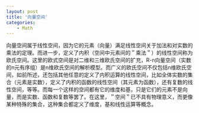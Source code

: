 ```yaml
---
layout: post
title: '向量空间'
categories:
    - Math
---
```


向量空间属于线性空间，因为它的元素（向量）满足线性空间关于加法和对实数的乘法的定理。而进一步，定义了内积（空间中元素间的＂乘法＂）的线性空间称为欧氏空间。这里的欧式空间是对二维和三维欧氏空间的扩充，R-n向量空间（实数的n元有序组）是n维欧氏空间的解析模型。而广义的欧氏空间不仅包括n维欧氏空间，如前所述，还包括其他任意的定义了内积运算的线性空间，比如全体实数的集合（元素是实数），定义了内积的函数的线性空间（其元素为函数），还有复数的线性空间，等等。而每一个这样的空间都有它的维度和基，只是它们的元素不是向量，而是实数、函数和复数等罢了。在这里，＂空间＂已不具有物理意义，而更像某种特殊的集合，这种集合都定义了维度，基和线性运算等概念。
